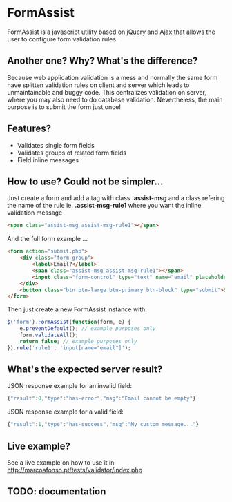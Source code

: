 # FormAssist

FormAssist is a javascript utility based on jQuery and Ajax that allows the user to configure form validation rules.

## Another one? Why? What's the difference?

Because web application validation is a mess and normally the same form have splitten validation rules on client and server which leads to 
unmaintainable and buggy code.
This centralizes validation on server, where you may also need to do database validation.
Nevertheless, the main purpose is to submit the form just once!

## Features?

- Validates single form fields
- Validates groups of related form fields
- Field inline messages

## How to use? Could not be simpler...

Just create a form and add a tag with class **.assist-msg** and a class refering the name of the rule ie. **.assist-msg-rule1** where you want the inline validation message

```html
<span class="assist-msg assist-msg-rule1"></span>
```

And the full form example ...
```html
<form action="submit.php">
    <div class="form-group">
        <label>Email?</label>
        <span class="assist-msg assist-msg-rule1"></span>
        <input class="form-control" type="text" name="email" placeholder="Email address" />
    </div>
    <button class="btn btn-large btn-primary btn-block" type="submit">Submit</button>
</form>
```

Then just create a new FormAssist instance with:
```javascript
$('form').FormAssist(function(form, e) {
    e.preventDefault(); // example purposes only
    form.validateAll();
    return false; // example purposes only
}).rule('rule1', 'input[name="email"]');
```

## What's the expected server result?

JSON response example for an invalid field:
```javascript
{"result":0,"type":"has-error","msg":"Email cannot be empty"}
```
JSON response example for a valid field:
```javascript
{"result":1,"type":"has-success","msg":"My custom message..."}
```
## Live example?

See a live example on how to use it in http://marcoafonso.pt/tests/validator/index.php

## TODO: documentation
